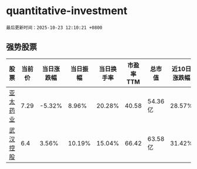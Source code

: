 # quantitative-investment

`最后更新时间：2025-10-23 12:10:21 +0800`

## 强势股票

|股票|当前价|当日涨跌幅|当日振幅|当日换手率|市盈率TTM|总市值|近10日涨跌幅|
|----|----|----|----|----|----|----|----|
|[亚太药业](https://xueqiu.com/S/SZ002370)|7.29|-5.32%|8.96%|20.28%|40.58|54.36亿|28.57%|
|[武汉控股](https://xueqiu.com/S/SH600168)|6.4|3.56%|10.19%|15.04%|66.42|63.58亿|31.42%|
